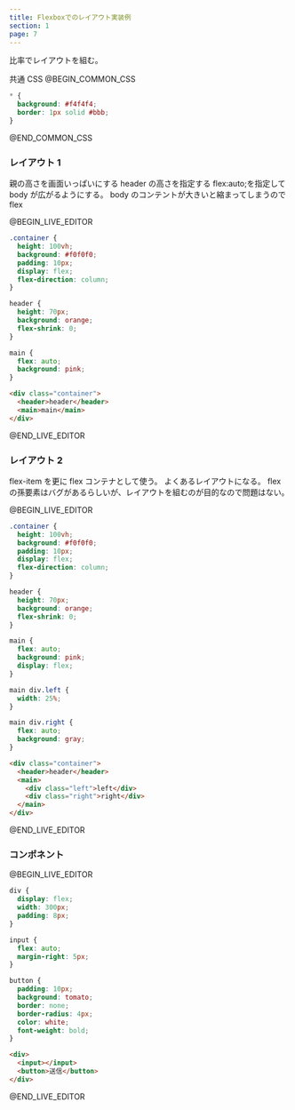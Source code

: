 ```yaml
---
title: Flexboxでのレイアウト実装例
section: 1
page: 7
---
```


比率でレイアウトを組む。

共通 CSS
@BEGIN_COMMON_CSS

```css
* {
  background: #f4f4f4;
  border: 1px solid #bbb;
}
```

@END_COMMON_CSS

### レイアウト 1

親の高さを画面いっぱいにする
header の高さを指定する
flex:auto;を指定して body が広がるようにする。
body のコンテントが大きいと縮まってしまうので flex

@BEGIN_LIVE_EDITOR

```css
.container {
  height: 100vh;
  background: #f0f0f0;
  padding: 10px;
  display: flex;
  flex-direction: column;
}

header {
  height: 70px;
  background: orange;
  flex-shrink: 0;
}

main {
  flex: auto;
  background: pink;
}
```

```html
<div class="container">
  <header>header</header>
  <main>main</main>
</div>
```

@END_LIVE_EDITOR

### レイアウト 2

flex-item を更に flex コンテナとして使う。
よくあるレイアウトになる。
flex の孫要素はバグがあるらしいが、レイアウトを組むのが目的なので問題はない。

@BEGIN_LIVE_EDITOR

```css
.container {
  height: 100vh;
  background: #f0f0f0;
  padding: 10px;
  display: flex;
  flex-direction: column;
}

header {
  height: 70px;
  background: orange;
  flex-shrink: 0;
}

main {
  flex: auto;
  background: pink;
  display: flex;
}

main div.left {
  width: 25%;
}

main div.right {
  flex: auto;
  background: gray;
}
```

```html
<div class="container">
  <header>header</header>
  <main>
    <div class="left">left</div>
    <div class="right">right</div>
  </main>
</div>
```

@END_LIVE_EDITOR

### コンポネント

@BEGIN_LIVE_EDITOR

```css
div {
  display: flex;
  width: 300px;
  padding: 8px;
}

input {
  flex: auto;
  margin-right: 5px;
}

button {
  padding: 10px;
  background: tomato;
  border: none;
  border-radius: 4px;
  color: white;
  font-weight: bold;
}
```

```html
<div>
  <input></input>
  <button>送信</button>
</div>
```

@END_LIVE_EDITOR
